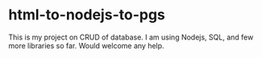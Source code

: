 # html-to-nodejs-to-pgs

This is my project on CRUD of database. I am using Nodejs, SQL, and few more libraries so far. Would welcome any help.
